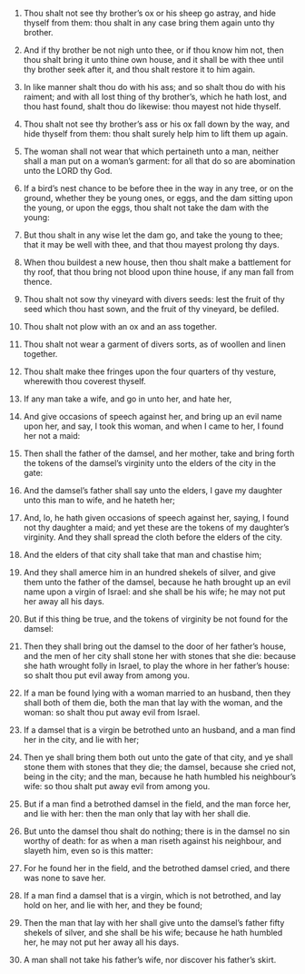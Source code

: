 1. Thou shalt not see thy brother’s ox or his sheep go astray, and
hide thyself from them: thou shalt in any case bring them again unto
thy brother.

2. And if thy brother be not nigh unto thee, or if thou know him
not, then thou shalt bring it unto thine own house, and it shall be
with thee until thy brother seek after it, and thou shalt restore it
to him again.

3. In like manner shalt thou do with his ass; and so shalt thou do
with his raiment; and with all lost thing of thy brother’s, which he
hath lost, and thou hast found, shalt thou do likewise: thou mayest
not hide thyself.

4. Thou shalt not see thy brother’s ass or his ox fall down by the
way, and hide thyself from them: thou shalt surely help him to lift
them up again.

5. The woman shall not wear that which pertaineth unto a man,
neither shall a man put on a woman’s garment: for all that do so are
abomination unto the LORD thy God.

6. If a bird’s nest chance to be before thee in the way in any tree,
or on the ground, whether they be young ones, or eggs, and the dam
sitting upon the young, or upon the eggs, thou shalt not take the dam
with the young:

7. But thou shalt in any wise let the dam go, and
take the young to thee; that it may be well with thee, and that thou
mayest prolong thy days.

8. When thou buildest a new house, then thou shalt make a battlement
for thy roof, that thou bring not blood upon thine house, if any man
fall from thence.

9. Thou shalt not sow thy vineyard with divers seeds: lest the fruit
of thy seed which thou hast sown, and the fruit of thy vineyard, be
defiled.

10. Thou shalt not plow with an ox and an ass together.

11. Thou shalt not wear a garment of divers sorts, as of woollen and
linen together.

12. Thou shalt make thee fringes upon the four quarters of thy
vesture, wherewith thou coverest thyself.

13. If any man take a wife, and go in unto her, and hate her,

14. And give occasions of speech against her, and bring up an evil name
upon her, and say, I took this woman, and when I came to her, I found
her not a maid:

15. Then shall the father of the damsel, and her
mother, take and bring forth the tokens of the damsel’s virginity unto
the elders of the city in the gate:

16. And the damsel’s father
shall say unto the elders, I gave my daughter unto this man to wife,
and he hateth her;

17. And, lo, he hath given occasions of speech
against her, saying, I found not thy daughter a maid; and yet these
are the tokens of my daughter’s virginity. And they shall spread the
cloth before the elders of the city.

18. And the elders of that city shall take that man and chastise
him;

19. And they shall amerce him in an hundred shekels of silver,
and give them unto the father of the damsel, because he hath brought
up an evil name upon a virgin of Israel: and she shall be his wife; he
may not put her away all his days.

20. But if this thing be true, and the tokens of virginity be not
found for the damsel:

21. Then they shall bring out the damsel to
the door of her father’s house, and the men of her city shall stone
her with stones that she die: because she hath wrought folly in
Israel, to play the whore in her father’s house: so shalt thou put
evil away from among you.

22. If a man be found lying with a woman married to an husband, then
they shall both of them die, both the man that lay with the woman, and
the woman: so shalt thou put away evil from Israel.

23. If a damsel that is a virgin be betrothed unto an husband, and a
man find her in the city, and lie with her;

24. Then ye shall bring
them both out unto the gate of that city, and ye shall stone them with
stones that they die; the damsel, because she cried not, being in the
city; and the man, because he hath humbled his neighbour’s wife: so
thou shalt put away evil from among you.

25. But if a man find a betrothed damsel in the field, and the man
force her, and lie with her: then the man only that lay with her shall
die.

26. But unto the damsel thou shalt do nothing; there is in the
damsel no sin worthy of death: for as when a man riseth against his
neighbour, and slayeth him, even so is this matter:

27. For he found
her in the field, and the betrothed damsel cried, and there was none
to save her.

28. If a man find a damsel that is a virgin, which is not betrothed,
and lay hold on her, and lie with her, and they be found;

29. Then
the man that lay with her shall give unto the damsel’s father fifty
shekels of silver, and she shall be his wife; because he hath humbled
her, he may not put her away all his days.

30. A man shall not take his father’s wife, nor discover his
father’s skirt.
